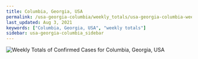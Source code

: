 ```yaml
---
title: Columbia, Georgia, USA
permalink: /usa-georgia-columbia/weekly_totals/usa-georgia-columbia-weekly_totals.html
last_updated: Aug 3, 2021
keywords: ["Columbia, Georgia, USA", "weekly totals"]
sidebar: usa-georgia-columbia_sidebar
---
```


![Weekly Totals of Confirmed Cases for Columbia, Georgia, USA](/covid_tracker/images/graphs/usa-georgia-columbia-weekly_totals_graph.png)
